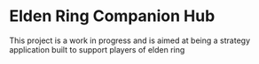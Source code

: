 # Elden Ring Companion Hub
This project is a work in progress and is aimed at being a strategy application built to support players of elden ring

